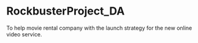 # RockbusterProject_DA
To help movie rental company with the launch strategy for the new online video service.
